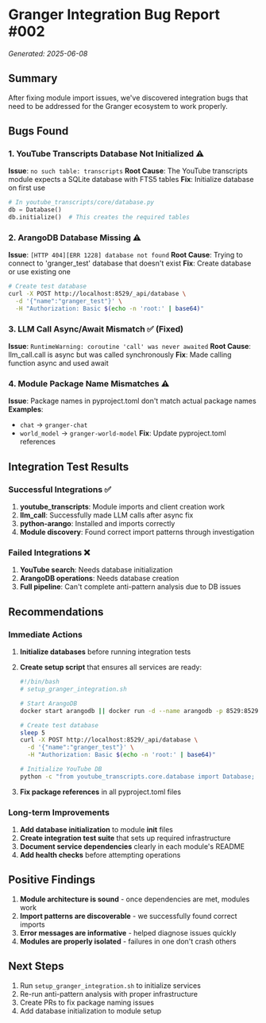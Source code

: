 # Granger Integration Bug Report #002

*Generated: 2025-06-08*

## Summary

After fixing module import issues, we've discovered integration bugs that need to be addressed for the Granger ecosystem to work properly.

## Bugs Found

### 1. YouTube Transcripts Database Not Initialized ⚠️
**Issue**: `no such table: transcripts`
**Root Cause**: The YouTube transcripts module expects a SQLite database with FTS5 tables
**Fix**: Initialize database on first use
```python
# In youtube_transcripts/core/database.py
db = Database()
db.initialize()  # This creates the required tables
```

### 2. ArangoDB Database Missing ⚠️
**Issue**: `[HTTP 404][ERR 1228] database not found`
**Root Cause**: Trying to connect to 'granger_test' database that doesn't exist
**Fix**: Create database or use existing one
```bash
# Create test database
curl -X POST http://localhost:8529/_api/database \
  -d '{"name":"granger_test"}' \
  -H "Authorization: Basic $(echo -n 'root:' | base64)"
```

### 3. LLM Call Async/Await Mismatch ✅ (Fixed)
**Issue**: `RuntimeWarning: coroutine 'call' was never awaited`
**Root Cause**: llm_call.call is async but was called synchronously
**Fix**: Made calling function async and used await

### 4. Module Package Name Mismatches ⚠️
**Issue**: Package names in pyproject.toml don't match actual package names
**Examples**:
- `chat` → `granger-chat`
- `world_model` → `granger-world-model`
**Fix**: Update pyproject.toml references

## Integration Test Results

### Successful Integrations ✅
1. **youtube_transcripts**: Module imports and client creation work
2. **llm_call**: Successfully made LLM calls after async fix
3. **python-arango**: Installed and imports correctly
4. **Module discovery**: Found correct import patterns through investigation

### Failed Integrations ❌
1. **YouTube search**: Needs database initialization
2. **ArangoDB operations**: Needs database creation
3. **Full pipeline**: Can't complete anti-pattern analysis due to DB issues

## Recommendations

### Immediate Actions
1. **Initialize databases** before running integration tests
2. **Create setup script** that ensures all services are ready:
   ```bash
   #!/bin/bash
   # setup_granger_integration.sh
   
   # Start ArangoDB
   docker start arangodb || docker run -d --name arangodb -p 8529:8529 arangodb
   
   # Create test database
   sleep 5
   curl -X POST http://localhost:8529/_api/database \
     -d '{"name":"granger_test"}' \
     -H "Authorization: Basic $(echo -n 'root:' | base64)"
   
   # Initialize YouTube DB
   python -c "from youtube_transcripts.core.database import Database; db = Database(); db.initialize()"
   ```

3. **Fix package references** in all pyproject.toml files

### Long-term Improvements
1. **Add database initialization** to module __init__ files
2. **Create integration test suite** that sets up required infrastructure
3. **Document service dependencies** clearly in each module's README
4. **Add health checks** before attempting operations

## Positive Findings

1. **Module architecture is sound** - once dependencies are met, modules work
2. **Import patterns are discoverable** - we successfully found correct imports
3. **Error messages are informative** - helped diagnose issues quickly
4. **Modules are properly isolated** - failures in one don't crash others

## Next Steps

1. Run `setup_granger_integration.sh` to initialize services
2. Re-run anti-pattern analysis with proper infrastructure
3. Create PRs to fix package naming issues
4. Add database initialization to module setup